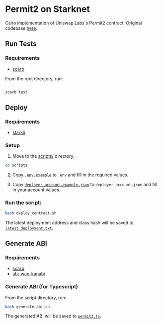 # Permit2 on Starknet

Cairo implementation of Uniswap Labs's Permit2 contract. Original codebase [here](https://github.com/Uniswap/permit2).

## Run Tests

### Requirements

- [scarb](https://docs.swmansion.com/scarb/)

From the root directory, run:

```bash

scarb test
```

## Deploy

### Requirements

- [starkli](https://github.com/xJonathanLEI/starkli)

### Setup

1. Move to the [scripts/](./scripts/) directory.

```bash
cd scripts
```

2. Copy [`.env.example`](./.env.example) to `.env` and fill in the required values.

3) Copy [`deployer_account.example.json`](./scripts/accounts/deployer_account.example.json) to `deployer_account.json` and fill in your account values.

### Run the script:

```bash
bash deploy_contract.sh
```

The latest deployment address and class hash will be saved to [`latest_deployment.txt`](./scripts/latest_deployment.txt).

## Generate ABI

### Requirements

- [scarb](https://docs.swmansion.com/scarb/)
- [abi-wan-kanabi](https://www.npmjs.com/package/abi-wan-kanabi)

### Generate ABI (for Typescript)

From the script directory, run:

```bash
bash generate_abi.sh
```

The generated ABI will be saved to [`permit2.ts`](./abi/permit2.ts).

